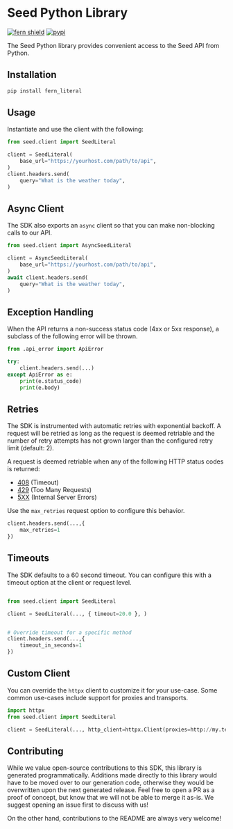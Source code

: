 # Seed Python Library

[![fern shield](https://img.shields.io/badge/%F0%9F%8C%BF-SDK%20generated%20by%20Fern-brightgreen)](https://github.com/fern-api/fern)
[![pypi](https://img.shields.io/pypi/v/fern_literal)](https://pypi.python.org/pypi/fern_literal)

The Seed Python library provides convenient access to the Seed API from Python.

## Installation

```sh
pip install fern_literal
```

## Usage

Instantiate and use the client with the following:

```python
from seed.client import SeedLiteral

client = SeedLiteral(
    base_url="https://yourhost.com/path/to/api",
)
client.headers.send(
    query="What is the weather today",
)
```

## Async Client

The SDK also exports an `async` client so that you can make non-blocking calls to our API.

```python
from seed.client import AsyncSeedLiteral

client = AsyncSeedLiteral(
    base_url="https://yourhost.com/path/to/api",
)
await client.headers.send(
    query="What is the weather today",
)
```

## Exception Handling

When the API returns a non-success status code (4xx or 5xx response), a subclass of the following error
will be thrown.

```python
from .api_error import ApiError

try:
    client.headers.send(...)
except ApiError as e:
    print(e.status_code)
    print(e.body)
```

## Retries

The SDK is instrumented with automatic retries with exponential backoff. A request will be retried as long
as the request is deemed retriable and the number of retry attempts has not grown larger than the configured
retry limit (default: 2).

A request is deemed retriable when any of the following HTTP status codes is returned:

- [408](https://developer.mozilla.org/en-US/docs/Web/HTTP/Status/408) (Timeout)
- [429](https://developer.mozilla.org/en-US/docs/Web/HTTP/Status/429) (Too Many Requests)
- [5XX](https://developer.mozilla.org/en-US/docs/Web/HTTP/Status/500) (Internal Server Errors)

Use the `max_retries` request option to configure this behavior.

```python
client.headers.send(...,{
    max_retries=1
})
```

## Timeouts

The SDK defaults to a 60 second timeout. You can configure this with a timeout option at the client or request level.

```python

from seed.client import SeedLiteral

client = SeedLiteral(..., { timeout=20.0 }, )


# Override timeout for a specific method
client.headers.send(...,{
    timeout_in_seconds=1
})
```

## Custom Client

You can override the `httpx` client to customize it for your use-case. Some common use-cases include support for proxies
and transports.
```python
import httpx
from seed.client import SeedLiteral

client = SeedLiteral(..., http_client=httpx.Client(proxies=http://my.test.proxy.example.com, transport=httpx.HTTPTransport(local_address="0.0.0.0"), ), )
```

## Contributing

While we value open-source contributions to this SDK, this library is generated programmatically.
Additions made directly to this library would have to be moved over to our generation code,
otherwise they would be overwritten upon the next generated release. Feel free to open a PR as
a proof of concept, but know that we will not be able to merge it as-is. We suggest opening
an issue first to discuss with us!

On the other hand, contributions to the README are always very welcome!
